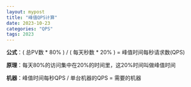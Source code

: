 ```yaml
---
layout: mypost
title: "峰值QPS计算"
date: 2023-10-23
categories: "QPS"
tags: 2023
---
```


**公式**：( 总PV数 * 80% ) / ( 每天秒数 * 20% ) = 峰值时间每秒请求数(QPS)

**原理**：每天80%的访问集中在20%的时间里，这20%时间叫做峰值时间

**机器**：峰值时间每秒QPS / 单台机器的QPS = 需要的机器